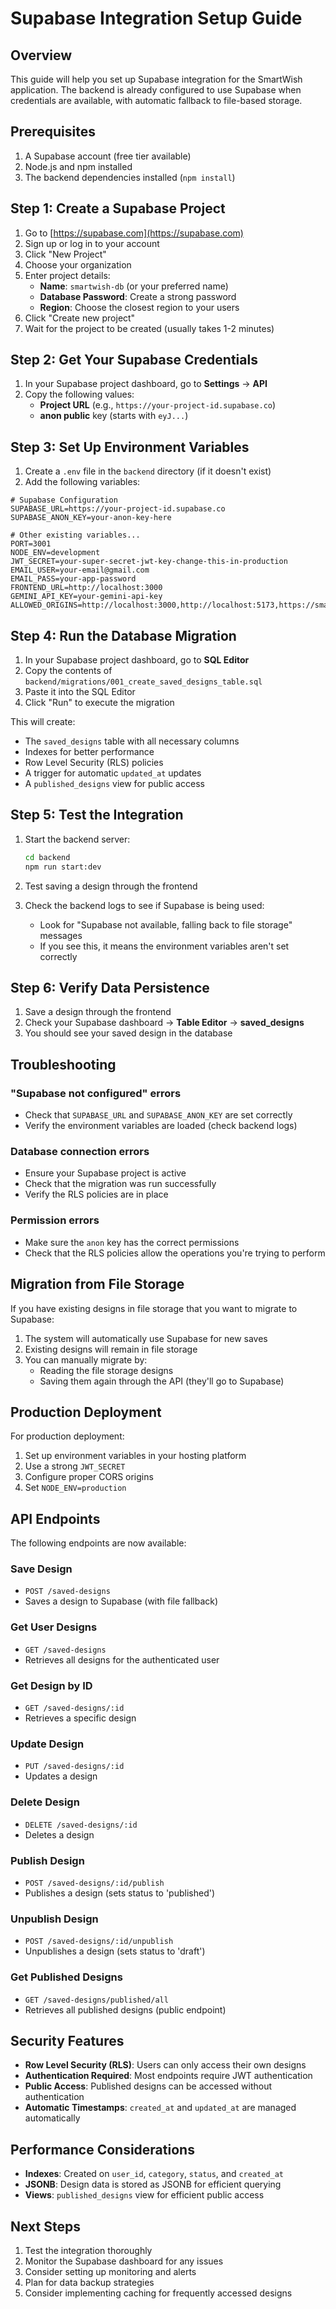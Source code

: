 # Supabase Integration Setup Guide

## Overview
This guide will help you set up Supabase integration for the SmartWish application. The backend is already configured to use Supabase when credentials are available, with automatic fallback to file-based storage.

## Prerequisites
1. A Supabase account (free tier available)
2. Node.js and npm installed
3. The backend dependencies installed (`npm install`)

## Step 1: Create a Supabase Project

1. Go to [https://supabase.com](https://supabase.com)
2. Sign up or log in to your account
3. Click "New Project"
4. Choose your organization
5. Enter project details:
   - **Name**: `smartwish-db` (or your preferred name)
   - **Database Password**: Create a strong password
   - **Region**: Choose the closest region to your users
6. Click "Create new project"
7. Wait for the project to be created (usually takes 1-2 minutes)

## Step 2: Get Your Supabase Credentials

1. In your Supabase project dashboard, go to **Settings** → **API**
2. Copy the following values:
   - **Project URL** (e.g., `https://your-project-id.supabase.co`)
   - **anon public** key (starts with `eyJ...`)

## Step 3: Set Up Environment Variables

1. Create a `.env` file in the `backend` directory (if it doesn't exist)
2. Add the following variables:

```env
# Supabase Configuration
SUPABASE_URL=https://your-project-id.supabase.co
SUPABASE_ANON_KEY=your-anon-key-here

# Other existing variables...
PORT=3001
NODE_ENV=development
JWT_SECRET=your-super-secret-jwt-key-change-this-in-production
EMAIL_USER=your-email@gmail.com
EMAIL_PASS=your-app-password
FRONTEND_URL=http://localhost:3000
GEMINI_API_KEY=your-gemini-api-key
ALLOWED_ORIGINS=http://localhost:3000,http://localhost:5173,https://smartwish.onrender.com,https://app.smartwish.us
```

## Step 4: Run the Database Migration

1. In your Supabase project dashboard, go to **SQL Editor**
2. Copy the contents of `backend/migrations/001_create_saved_designs_table.sql`
3. Paste it into the SQL Editor
4. Click "Run" to execute the migration

This will create:
- The `saved_designs` table with all necessary columns
- Indexes for better performance
- Row Level Security (RLS) policies
- A trigger for automatic `updated_at` updates
- A `published_designs` view for public access

## Step 5: Test the Integration

1. Start the backend server:
   ```bash
   cd backend
   npm run start:dev
   ```

2. Test saving a design through the frontend
3. Check the backend logs to see if Supabase is being used:
   - Look for "Supabase not available, falling back to file storage" messages
   - If you see this, it means the environment variables aren't set correctly

## Step 6: Verify Data Persistence

1. Save a design through the frontend
2. Check your Supabase dashboard → **Table Editor** → **saved_designs**
3. You should see your saved design in the database

## Troubleshooting

### "Supabase not configured" errors
- Check that `SUPABASE_URL` and `SUPABASE_ANON_KEY` are set correctly
- Verify the environment variables are loaded (check backend logs)

### Database connection errors
- Ensure your Supabase project is active
- Check that the migration was run successfully
- Verify the RLS policies are in place

### Permission errors
- Make sure the `anon` key has the correct permissions
- Check that the RLS policies allow the operations you're trying to perform

## Migration from File Storage

If you have existing designs in file storage that you want to migrate to Supabase:

1. The system will automatically use Supabase for new saves
2. Existing designs will remain in file storage
3. You can manually migrate by:
   - Reading the file storage designs
   - Saving them again through the API (they'll go to Supabase)

## Production Deployment

For production deployment:

1. Set up environment variables in your hosting platform
2. Use a strong `JWT_SECRET`
3. Configure proper CORS origins
4. Set `NODE_ENV=production`

## API Endpoints

The following endpoints are now available:

### Save Design
- `POST /saved-designs`
- Saves a design to Supabase (with file fallback)

### Get User Designs
- `GET /saved-designs`
- Retrieves all designs for the authenticated user

### Get Design by ID
- `GET /saved-designs/:id`
- Retrieves a specific design

### Update Design
- `PUT /saved-designs/:id`
- Updates a design

### Delete Design
- `DELETE /saved-designs/:id`
- Deletes a design

### Publish Design
- `POST /saved-designs/:id/publish`
- Publishes a design (sets status to 'published')

### Unpublish Design
- `POST /saved-designs/:id/unpublish`
- Unpublishes a design (sets status to 'draft')

### Get Published Designs
- `GET /saved-designs/published/all`
- Retrieves all published designs (public endpoint)

## Security Features

- **Row Level Security (RLS)**: Users can only access their own designs
- **Authentication Required**: Most endpoints require JWT authentication
- **Public Access**: Published designs can be accessed without authentication
- **Automatic Timestamps**: `created_at` and `updated_at` are managed automatically

## Performance Considerations

- **Indexes**: Created on `user_id`, `category`, `status`, and `created_at`
- **JSONB**: Design data is stored as JSONB for efficient querying
- **Views**: `published_designs` view for efficient public access

## Next Steps

1. Test the integration thoroughly
2. Monitor the Supabase dashboard for any issues
3. Consider setting up monitoring and alerts
4. Plan for data backup strategies
5. Consider implementing caching for frequently accessed designs
